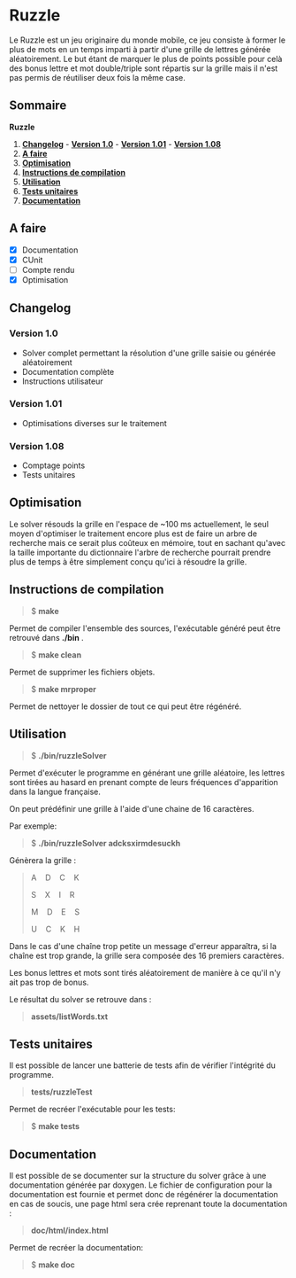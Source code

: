 # Ruzzle


Le Ruzzle est un jeu originaire du monde mobile, ce jeu consiste à former le plus de mots en un temps imparti à partir
d'une grille de lettres générée aléatoirement.
Le but étant de marquer le plus de points possible pour celà des bonus lettre et mot double/triple sont répartis sur la grille
mais il n'est pas permis de réutiliser deux fois la même case.

## Sommaire
   **Ruzzle**
   1. **[Changelog](#changelog)**
     - **[Version 1.0](#version-10)**
     - **[Version 1.01](#version-101)**
     - **[Version 1.08](#version-108)**
   2. **[A faire](#a-faire)**
   3. **[Optimisation](#optimisation)**
   3. **[Instructions de compilation](#instructions-de-compilation)**
   4. **[Utilisation](#utilisation)**
   5. **[Tests unitaires](#tests-unitaires)** 
   6. **[Documentation](#documentation)**

## A faire
 
 - [x] Documentation
 - [x] CUnit
 - [ ] Compte rendu
 - [x] Optimisation

## Changelog

### Version 1.0
 - Solver complet permettant la résolution d'une grille saisie ou générée aléatoirement
 - Documentation complète
 - Instructions utilisateur

### Version 1.01
 - Optimisations diverses sur le traitement

### Version 1.08
 - Comptage points
 - Tests unitaires

## Optimisation

Le solver résouds la grille en l'espace de ~100 ms actuellement, le seul moyen d'optimiser le traitement encore plus est de faire un arbre de recherche mais ce serait plus coûteux en mémoire, tout en sachant qu'avec la taille importante du dictionnaire l'arbre de recherche pourrait prendre plus de temps à être simplement conçu qu'ici à résoudre la grille.

## Instructions de compilation


>  $ **make**

Permet de compiler l'ensemble des sources, l'exécutable généré peut être retrouvé dans **./bin** .

>  $ **make clean**

Permet de supprimer les fichiers objets.

>  $ **make mrproper**

Permet de nettoyer le dossier de tout ce qui peut être régénéré.

## Utilisation

>  $ **./bin/ruzzleSolver**

Permet d'exécuter le programme en générant une grille aléatoire, les lettres sont tirées au hasard en prenant compte de leurs fréquences d'apparition dans la langue française.

On peut prédéfinir une grille à l'aide d'une chaine de 16 caractères.

Par exemple:

>  $ **./bin/ruzzleSolver adcksxirmdesuckh**

Génèrera la grille : 

>	A&nbsp;&nbsp;&nbsp;&nbsp;D&nbsp;&nbsp;&nbsp;&nbsp;C&nbsp;&nbsp;&nbsp;&nbsp;K
> 
>	S&nbsp;&nbsp;&nbsp;&nbsp;X&nbsp;&nbsp;&nbsp;&nbsp;I&nbsp;&nbsp;&nbsp;&nbsp;R
> 
>	M&nbsp;&nbsp;&nbsp;&nbsp;D&nbsp;&nbsp;&nbsp;&nbsp;E&nbsp;&nbsp;&nbsp;&nbsp;S
> 
>	U&nbsp;&nbsp;&nbsp;&nbsp;C&nbsp;&nbsp;&nbsp;&nbsp;K&nbsp;&nbsp;&nbsp;&nbsp;H 
> 

Dans le cas d'une chaîne trop petite un message d'erreur apparaîtra, si la chaîne est trop grande,
la grille sera composée des 16 premiers caractères.

Les bonus lettres et mots sont tirés aléatoirement de manière à ce qu'il n'y ait pas trop de bonus.

Le résultat du solver se retrouve dans :

> **assets/listWords.txt**

## Tests unitaires

Il est possible de lancer une batterie de tests afin de vérifier l'intégrité du programme.

> **tests/ruzzleTest**

Permet de recréer l'exécutable pour les tests:

> $ **make tests**

## Documentation

Il est possible de se documenter sur la structure du solver grâce à une documentation générée par doxygen.
Le fichier de configuration pour la documentation est fournie et permet donc de régénérer la documentation en cas de soucis, une page html sera crée reprenant toute la documentation :

> **doc/html/index.html**

Permet de recréer la documentation:

> $ **make doc**
